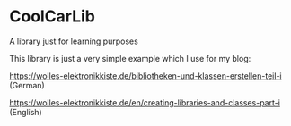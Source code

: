 # CoolCarLib
A library just for learning purposes

This library is just a very simple example which I use for my blog:

https://wolles-elektronikkiste.de/bibliotheken-und-klassen-erstellen-teil-i (German)

https://wolles-elektronikkiste.de/en/creating-libraries-and-classes-part-i  (English)
